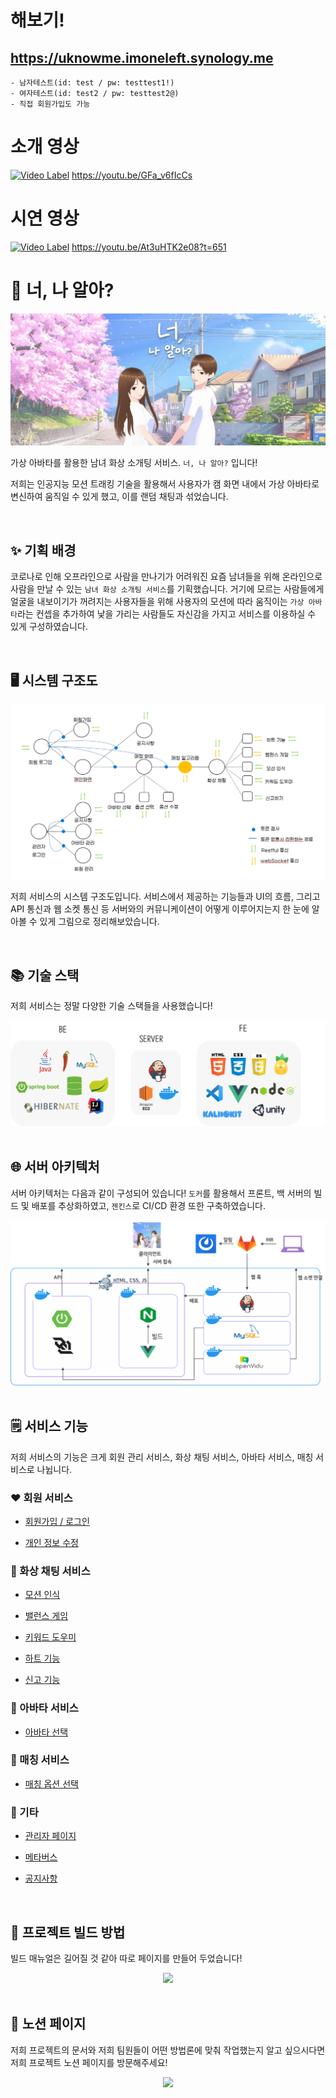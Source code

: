 # 해보기!
## https://uknowme.imoneleft.synology.me
    - 남자테스트(id: test / pw: testtest1!)
    - 여자테스트(id: test2 / pw: testtest2@)
    - 직접 회원가입도 가능

# 소개 영상
[![Video Label](http://img.youtube.com/vi/GFa_v6fIcCs/0.jpg)](https://youtu.be/GFa_v6fIcCs)
https://youtu.be/GFa_v6fIcCs

# 시연 영상
[![Video Label](http://img.youtube.com/vi/At3uHTK2e08/0.jpg)](https://youtu.be/At3uHTK2e08?t=651)
https://youtu.be/At3uHTK2e08?t=651

# 💟 너, 나 알아?

<div align="center">
    <img src="./assets/png/logo.png"/>
</div>

가상 아바타를 활용한 남녀 화상 소개팅 서비스. `너, 나 알아?` 입니다!

저희는 인공지능 모션 트래킹 기술을 활용해서 사용자가 캠 화면 내에서 가상 아바타로 변신하여 움직일 수 있게 했고, 이를 랜덤 채팅과 섞었습니다.

<br>

## ✨ 기획 배경

코로나로 인해 오프라인으로 사람을 만나기가 어려워진 요즘 남녀들을 위해 온라인으로 사람을 만날 수 있는 `남녀 화상 소개팅 서비스`를 기획했습니다. 거기에 모르는 사람들에게 얼굴을 내보이기가 꺼려지는 사용자들을 위해 사용자의 모션에 따라 움직이는 `가상 아바타`라는 컨셉을 추가하여 낯을 가리는 사람들도 자신감을 가지고 서비스를 이용하실 수 있게 구성하였습니다.

<br>

## 🖥️ 시스템 구조도

<div align="center">
    <img src="./assets/png/system.png"/>
</div>

저희 서비스의 시스템 구조도입니다. 서비스에서 제공하는 기능들과 UI의 흐름, 그리고 API 통신과 웹 소켓 통신 등 서버와의 커뮤니케이션이 어떻게 이루어지는지 한 눈에 알아볼 수 있게 그림으로 정리해보았습니다. 

<br>

## 📚 기술 스택

저희 서비스는 정말 다양한 기술 스택들을 사용했습니다!

<div align="center">
    <img src="./assets/png/tech_stacks.png"/>
</div>

<br>

## 🌐 서버 아키텍처

서버 아키텍처는 다음과 같이 구성되어 있습니다! `도커`를 활용해서 프론트, 백 서버의 빌드 및 배포를 추상화하였고, `젠킨스`로 CI/CD 환경 또한 구축하였습니다.

<div align="center">
    <img src="./assets/png/architecture.png"/>
</div>

<br>

## 🗒️ 서비스 기능

저희 서비스의 기능은 크게 회원 관리 서비스, 화상 채팅 서비스, 아바타 서비스, 매칭 서비스로 나뉩니다.

### ❤️ 회원 서비스

- [회원가입 / 로그인](./assets/description/login.md)

- [개인 정보 수정](./assets/description/modify_accounts.md)

### 🧡 화상 채팅 서비스

- [모션 인식](./assets/description/motion_tracking.md)

- [밸런스 게임](./assets/description/balance_game.md)

- [키워드 도우미](./assets/description/keyword_helper.md)

- [하트 기능](./assets/description/heart.md)

- [신고 기능](./assets/description/report.md)

### 💛 아바타 서비스

- [아바타 선택](./assets/description/avatar.md)

### 💚 매칭 서비스

- [매칭 옵션 선택](./assets/description/matching_option.md)

### 💙 기타

- [관리자 페이지](./assets/description/manager.md)

- [메타버스](./assets/description/metaverse.md)

- [공지사항](./assets/description/notice.md)

<br>

## 🔖 프로젝트 빌드 방법

빌드 매뉴얼은 길어질 것 같아 따로 페이지를 만들어 두었습니다!

<div align="center">
    <a href="./assets/description/manual.md">
        <img src="https://img.shields.io/badge/link-E6526F?style=for-the-badge&logo=Undertale&logoColor=white">
    </a>
</div>

<br>

## 📝 노션 페이지

저희 프로젝트의 문서와 저희 팀원들이 어떤 방법론에 맞춰 작업했는지 알고 싶으시다면 저희 프로젝트 노션 페이지를 방문해주세요!

<div align="center">
    <a href="https://verdant-land-491.notion.site/07c1afc319814ead9d03b2bfcb6bf1eb?pvs=4">
        <img src="https://img.shields.io/badge/notion-000000?style=for-the-badge&logo=Notion&logoColor=white">
    </a>
</div>
